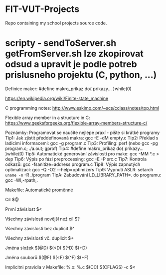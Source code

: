 # FIT-VUT-Projects
Repo containing my school projects source code.
# scripty - sendToServer.sh getFromServer.sh lze zkopirovat odsud a upravit je podle potreb prislusneho projektu (C, python, ...)

Definice maker:
	#define makro_prikaz do{ prikazy... }while(0) 

https://en.wikipedia.org/wiki/Finite-state_machine

C programming notes:
	http://www.eskimo.com/~scs/cclass/notes/top.html

Flexible array member in a structure in C:
	https://www.geeksforgeeks.org/flexible-array-members-structure-c/

Poznámky: Programovat se naučíte nejlépe praxí - pište si krátké programy
Tip1: Jak zjistit předdefinovaná makra: gcc -E -dM empty.c
Tip2: Překlad s ladicími informacemi: gcc -g program.c
Tip3: Profiling: perf (nebo gcc -pg program.c; ./a.out; gprof)
Tip4: #define makro_prikaz do{ prikazy... }while(0)
Tip5: Automatické generování závislostí pro make: gcc -MM *.c > dep
Tip6: Výpis po fázi preprocessing: gcc -E -P src.c
Tip7: Kontrola odkazů: gcc -fsanitize=address program.c
Tip8: Výpis zapnutých optimalizací: gcc -Q -O2 --help=optimizers
Tip9: Vypnutí ASLR: setarch `uname -m` -R ./program
TipA: Zabudování LD_LIBRARY_PATH=. do programu: gcc -Wl,-rpath,. 

Makefile:
Automatické proměnné

Cíl
$@

První závislost
$<

Všechny závislosti novější než cíl
$?

Všechny závislosti bez duplicit
$^

Všechny závislosti vč. duplicit
$+

Jména složek
$(@D) $(<D) $(^D) $(+D)   

Jména souborů
$(@F) $(<F) $(^F) $(+F)   

Implicitni pravidla v Makefile:
%.o: %.c
	$(CC) $(CFLAGS) -c $<

